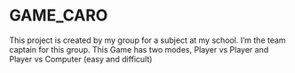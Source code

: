# GAME_CARO
This project is created by my group for a subject at my school. I’m the team captain for this group. This  Game has  two modes, Player vs Player and Player vs Computer (easy and difficult)
